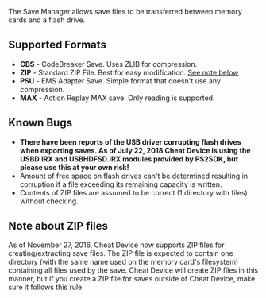 The Save Manager allows save files to be transferred between memory cards and a flash drive.

## Supported Formats

* **CBS** - CodeBreaker Save. Uses ZLIB for compression.
* **ZIP** - Standard ZIP File. Best for easy modification. [See note below](#note-about-zip-files)
* **PSU** - EMS Adapter Save. Simple format that doesn't use any compression.
* **MAX** - Action Replay MAX save. Only reading is supported.

## Known Bugs

* **There have been reports of the USB driver corrupting flash drives when exporting saves. As of July 22, 2018 Cheat Device is using the USBD.IRX and USBHDFSD.IRX modules provided by PS2SDK, but please use this at your own risk!**
* Amount of free space on flash drives can't be determined resulting in corruption if a file exceeding its remaining capacity is written.
* Contents of ZIP files are assumed to be correct (1 directory with files) without checking.

## Note about ZIP files

As of November 27, 2016, Cheat Device now supports ZIP files for creating/extracting save files. The ZIP file is expected to contain one directory (with the same name used on the memory card's filesystem) containing all files used by the save. Cheat Device will create ZIP files in this manner, but if you create a ZIP file for saves outside of Cheat Device, make sure it follows this rule.